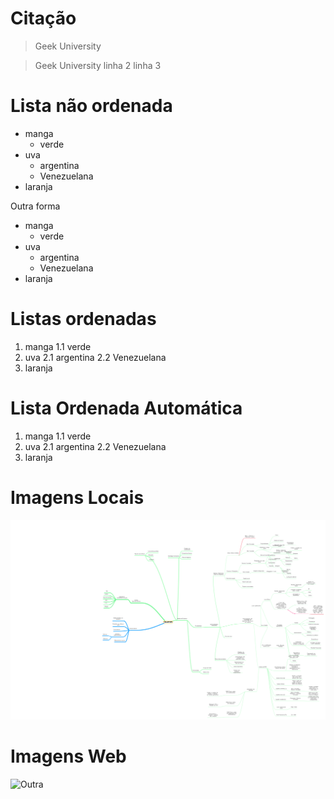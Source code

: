 # Citação

> Geek University

> Geek University
> linha 2
> linha 3

# Lista não ordenada

- manga
    - verde
- uva
    - argentina
    - Venezuelana
- laranja

Outra forma 

* manga
    * verde
* uva
    * argentina
    * Venezuelana
* laranja


# Listas ordenadas

1. manga
    1.1 verde
2. uva
    2.1 argentina
    2.2 Venezuelana
3. laranja

# Lista Ordenada Automática 

1. manga
    1.1 verde
1. uva
    2.1 argentina
    2.2 Venezuelana
1. laranja

# Imagens Locais

![Diagrama](download.png "Mapa Mental Valuation")

# Imagens Web

![Outra](https://respostas.sebrae.com.br/wp-content/uploads/2020/01/geek-1-810x810-806x440.jpg "Teste de imagem web")


